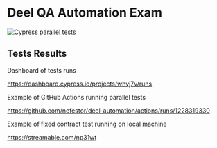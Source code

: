 # Deel QA Automation Exam

[![Cypress parallel tests](https://github.com/nefestor/deel-automation/actions/workflows/main.yml/badge.svg)](https://github.com/nefestor/deel-automation/actions/workflows/main.yml)

## Tests Results

Dashboard of tests runs

https://dashboard.cypress.io/projects/whvj7v/runs

Example of GitHub Actions running parallel tests

https://github.com/nefestor/deel-automation/actions/runs/1228319330

Example of fixed contract test running on local machine

https://streamable.com/np31wt
